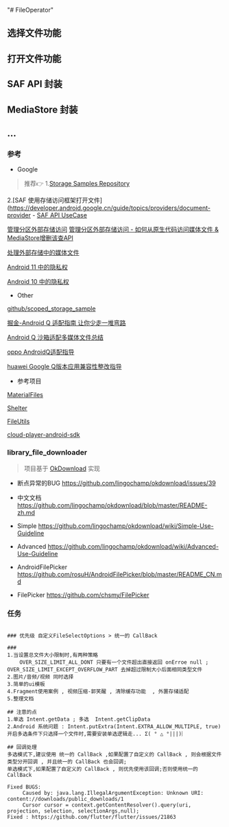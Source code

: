 "# FileOperator" 

## 选择文件功能
## 打开文件功能
## SAF API 封装
## MediaStore 封装
## ...

### 参考

- Google

> 推荐👉
1.[Storage Samples Repository](https://github.com/android/storage-samples)

2.[SAF 使用存储访问框架打开文件](https://developer.android.google.cn/guide/topics/providers/document-provider
    - [SAF API UseCase](https://developer.android.google.cn/training/data-storage/shared/documents-files)


[管理分区外部存储访问](https://developer.android.google.cn/training/data-storage/files/external-scoped)
[管理分区外部存储访问 - 如何从原生代码访问媒体文件 & MediaStore增删该查API](https://developer.android.google.cn/training/data-storage/shared/media)

[处理外部存储中的媒体文件](https://developer.android.google.cn/training/data-storage/files/media)


[Android 11 中的隐私权](https://developer.android.google.cn/preview/privacy)

[Android 10 中的隐私权](https://developer.android.google.cn/about/versions/10/privacy/changes#scoped-storage)

- Other

[github/scoped_storage_sample](https://github.com/songlongGithub/scoped_storage_sample)

[掘金-Android Q 适配指南 让你少走一堆弯路](https://juejin.im/post/5cad5b7ce51d456e5a0728b0)

[Android Q 沙箱适配多媒体文件总结](https://segmentfault.com/a/1190000019224425)

[oppo AndroidQ适配指导](https://open.oppomobile.com/wiki/doc#id=10432)

[huawei Google Q版本应用兼容性整改指导](https://developer.huawei.com/consumer/cn/doc/50127)


- 参考项目

[MaterialFiles](https://github.com/zhanghai/MaterialFiles)

[Shelter](https://github.com/PeterCxy/Shelter)

[FileUtils](https://github.com/coltoscosmin/FileUtils/blob/master/FileUtils.java)

[cloud-player-android-sdk](https://github.com/codeages/cloud-player-android-sdk/blob/master/app/src/main/java/com/edusoho/playerdemo/util/FileUtils.java)


### library_file_downloader

> 项目基于 [OkDownload](https://github.com/lingochamp/okdownload) 实现

- 断点异常的BUG <https://github.com/lingochamp/okdownload/issues/39>

- 中文文档 <https://github.com/lingochamp/okdownload/blob/master/README-zh.md>

- Simple <https://github.com/lingochamp/okdownload/wiki/Simple-Use-Guideline>

- Advanced <https://github.com/lingochamp/okdownload/wiki/Advanced-Use-Guideline>

- AndroidFilePicker <https://github.com/rosuH/AndroidFilePicker/blob/master/README_CN.md>

- FilePicker <https://github.com/chsmy/FilePicker>


### 任务
```

### 优先级 自定义FileSelectOptions > 统一的 CallBack

###
1.当设置总文件大小限制时,有两种策略 
    OVER_SIZE_LIMIT_ALL_DONT 只要有一个文件超出直接返回 onErroe null ;  OVER_SIZE_LIMIT_EXCEPT_OVERFLOW_PART 去掉超过限制大小后面相同类型文件
2.图片/音频/视频 同时选择
3.简单的ui模板
4.Fragment使用案例 , 视频压缩-郭笑醒 , 清除缓存功能  , 外置存储适配
5.整理文档

## 注意的点
1.单选 Intent.getData ; 多选  Intent.getClipData
2.Android 系统问题 : Intent.putExtra(Intent.EXTRA_ALLOW_MULTIPLE, true)
开启多选条件下只选择一个文件时,需要安装单选逻辑走... Σ( ° △ °|||)︴

## 回调处理
多选模式下,建议使用 统一的 CallBack ,如果配置了自定义的 CallBack , 则会根据文件类型分开回调 , 并且统一的 CallBack 也会回调;
单选模式下,如果配置了自定义的 CallBack , 则优先使用该回调;否则使用统一的 CallBack

```

```
Fixed BUGS:
     Caused by: java.lang.IllegalArgumentException: Unknown URI: content://downloads/public_downloads/1
     Cursor cursor = context.getContentResolver().query(uri, projection, selection, selectionArgs,null);
Fixed : https://github.com/flutter/flutter/issues/21863
```
